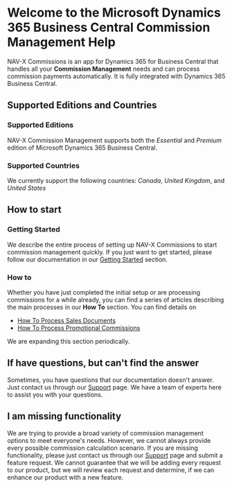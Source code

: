 # Welcome to the Microsoft Dynamics 365 Business Central Commission Management Help

NAV-X Commissions is an app for Dynamics 365 for Business Central that handles all your **Commission Management** needs and can process commission payments automatically. It is fully integrated with Dynamics 365 Business Central.

## Supported Editions and Countries

### Supported Editions

NAV-X Commission Management supports both the *Essential* and *Premium* edition of Microsoft Dynamics 365 Business Central.

### Supported Countries

We currently support the following countries: *Canada*, *United Kingdom*, and *United States*

## How to start

### Getting Started

We describe the entire process of setting up NAV-X Commissions to start commission management quickly. If you just want to get started, please follow our documentation in our [Getting Started](getting-started.md) section.

### How to

Whether you have just completed the initial setup or are processing commissions for a while already, you can find a series of articles describing the main processes in our **How To** section. You can find details on

- [How To Process Sales Documents](how-to-process-sales-documents.md)
- [How To Process Promotional Commissions](how-to-process-promotional-commissions.md)

We are expanding this section periodically.

## If have questions, but can't find the answer

Sometimes, you have questions that our documentation doesn't answer. Just contact us through our [Support](htpps://nav-x.com/support/) page. We have a team of experts here to assist you with your questions.

## I am missing functionality

We are trying to provide a broad variety of commission management options to meet everyone's needs. However, we cannot always provide every possible commission calculation scenario. If you are missing functionality, please just contact us through our [Support](https://nav-x.com/support/) page and  submit a feature request. We cannot guarantee that we will be adding every request to our product, but we will review each request and determine, if we can enhance our product with a new feature.
